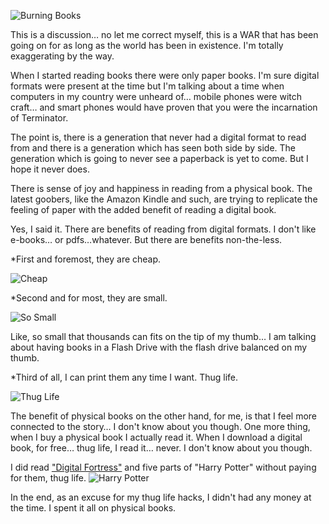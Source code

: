 ![Burning Books](https://media.giphy.com/media/c5axFSKnD7SSY/giphy.gif)

This is a discussion… no let me correct myself, this is a WAR that has been going on for as long as the world has been in existence. I'm totally exaggerating by the way.

When I started reading books there were only paper books. I'm sure digital formats were present at the time but I'm talking about a time when computers in my country were unheard of… mobile phones were witch craft… and smart phones would have proven that you were the incarnation of Terminator.

The point is, there is a generation that never had a digital format to read from and there is a generation which has seen both side by side. The generation which is going to never see a paperback is yet to come. But I hope it never does.

There is sense of joy and happiness in reading from a physical book. The latest goobers, like the Amazon Kindle and such, are trying to replicate the feeling of paper with the added benefit of reading a digital book. 

Yes, I said it. There are benefits of reading from digital formats. I don't like e-books… or pdfs…whatever. But there are benefits non-the-less. 

*First and foremost, they are cheap.

![Cheap](https://media.giphy.com/media/l1IYn6yMWvhRbwJz2/giphy.gif)

*Second and for most, they are small.

![So Small](https://media.giphy.com/media/2hzRfTj3AZfY9z15uz/giphy.gif)

Like, so small that thousands can fits on the tip of my thumb… I am talking about having books in a Flash Drive with the flash drive balanced on my thumb.

*Third of all, I can print them any time I want. Thug life.

![Thug Life](https://media.giphy.com/media/yoJC2I6rJYCpVoXUhW/giphy.gif)

The benefit of physical books on the other hand, for me, is that I feel more connected to the story… I don't know about you though. One more thing, when I buy a physical book I actually read it. When I download a digital book, for free… thug life, I read it… never. I don't know about you though.

I did read ["Digital Fortress"](https://en.wikipedia.org/wiki/Digital_Fortress) and five parts of "Harry Potter" without paying for them, thug life.
![Harry Potter](https://media.giphy.com/media/z9E0VKpHX4kSI/giphy.gif)

In the end, as an excuse for my thug life hacks, I didn't had any money at the time. I spent it all on physical books. 
